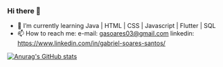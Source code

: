 ### Hi there 👋

- 🌱 I’m currently learning Java | HTML | CSS | Javascript | Flutter | SQL
- 📫 How to reach me: e-mail: gasoares03@gmail.com  linkedin: https://www.linkedin.com/in/gabriel-soares-santos/

[![Anurag's GitHub stats](https://github-readme-stats.vercel.app/api?username=soaresssg&show_icons=true)](https://github.com/anuraghazra/github-readme-stats)
